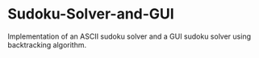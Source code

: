 # Sudoku-Solver-and-GUI
Implementation of an ASCII sudoku solver and a GUI sudoku solver using backtracking algorithm.
